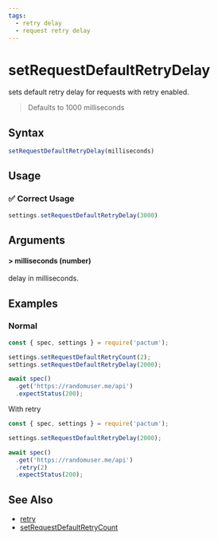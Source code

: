```yaml
---
tags:
  - retry delay
  - request retry delay
---
```


# setRequestDefaultRetryDelay

sets default retry delay for requests with retry enabled.

> Defaults to 1000 milliseconds

## Syntax

```js
setRequestDefaultRetryDelay(milliseconds)
```

## Usage

### ✅  Correct Usage

```js
settings.setRequestDefaultRetryDelay(3000)
```

## Arguments

#### > milliseconds (number)

delay in milliseconds.

## Examples

### Normal

```js
const { spec, settings } = require('pactum');

settings.setRequestDefaultRetryCount(2);
settings.setRequestDefaultRetryDelay(2000);

await spec()
  .get('https://randomuser.me/api')
  .expectStatus(200);
```


With retry
```js
const { spec, settings } = require('pactum');

settings.setRequestDefaultRetryDelay(2000);

await spec()
  .get('https://randomuser.me/api')
  .retry(2)
  .expectStatus(200);
```

## See Also

- [retry](/api/requests/retry)
- [setRequestDefaultRetryCount](/api/settings/setRequestDefaultRetryCount)